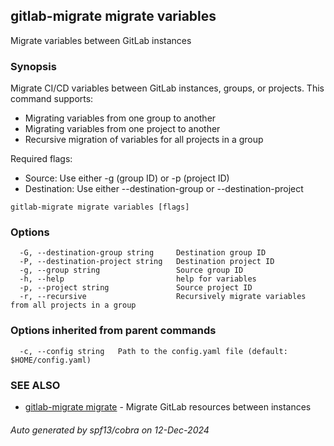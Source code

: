 ## gitlab-migrate migrate variables

Migrate variables between GitLab instances

### Synopsis

Migrate CI/CD variables between GitLab instances, groups, or projects.
This command supports:
- Migrating variables from one group to another
- Migrating variables from one project to another
- Recursive migration of variables for all projects in a group

Required flags:
- Source: Use either -g (group ID) or -p (project ID)
- Destination: Use either --destination-group or --destination-project

```
gitlab-migrate migrate variables [flags]
```

### Options

```
  -G, --destination-group string     Destination group ID
  -P, --destination-project string   Destination project ID
  -g, --group string                 Source group ID
  -h, --help                         help for variables
  -p, --project string               Source project ID
  -r, --recursive                    Recursively migrate variables from all projects in a group
```

### Options inherited from parent commands

```
  -c, --config string   Path to the config.yaml file (default: $HOME/config.yaml)
```

### SEE ALSO

* [gitlab-migrate migrate](gitlab-migrate_migrate.md)	 - Migrate GitLab resources between instances

###### Auto generated by spf13/cobra on 12-Dec-2024
